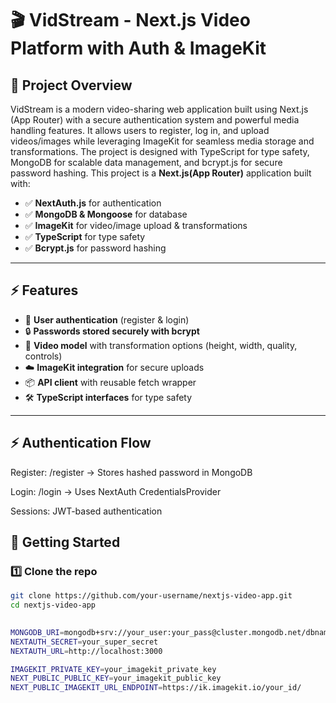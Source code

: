 # 🎬 VidStream - Next.js Video Platform with Auth & ImageKit

## 📄 Project Overview
VidStream is a modern video-sharing web application built using Next.js (App Router) with a secure authentication system and powerful media handling features. It allows users to register, log in, and upload videos/images while leveraging ImageKit for seamless media storage and transformations. The project is designed with TypeScript for type safety, MongoDB for scalable data management, and bcrypt.js for secure password hashing.
This project is a **Next.js(App Router)** application built with:
- ✅ **NextAuth.js** for authentication  
- ✅ **MongoDB & Mongoose** for database  
- ✅ **ImageKit** for video/image upload & transformations  
- ✅ **TypeScript** for type safety  
- ✅ **Bcrypt.js** for password hashing  

---
## ⚡ Features

- 🔑 **User authentication** (register & login)  
- 🔒 **Passwords stored securely with bcrypt**  
- 🎥 **Video model** with transformation options (height, width, quality, controls)  
- ☁️ **ImageKit integration** for secure uploads  
- 📦 **API client** with reusable fetch wrapper  
- 🛠 **TypeScript interfaces** for type safety  

---
## ⚡ Authentication Flow
Register: /register → Stores hashed password in MongoDB

Login: /login → Uses NextAuth CredentialsProvider

Sessions: JWT-based authentication

## 🚀 Getting Started

### 1️⃣ Clone the repo
```bash
git clone https://github.com/your-username/nextjs-video-app.git
cd nextjs-video-app

 
MONGODB_URI=mongodb+srv://your_user:your_pass@cluster.mongodb.net/dbname
NEXTAUTH_SECRET=your_super_secret
NEXTAUTH_URL=http://localhost:3000

IMAGEKIT_PRIVATE_KEY=your_imagekit_private_key
NEXT_PUBLIC_PUBLIC_KEY=your_imagekit_public_key
NEXT_PUBLIC_IMAGEKIT_URL_ENDPOINT=https://ik.imagekit.io/your_id/

